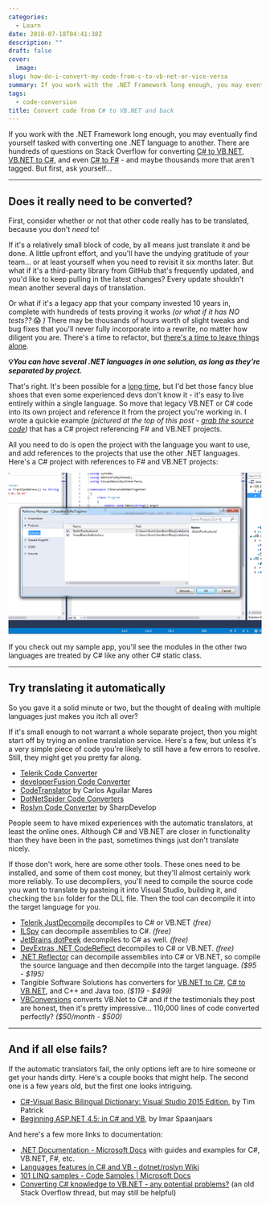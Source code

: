 ```yaml
---
categories:
  - Learn
date: 2018-07-18T04:41:38Z
description: ""
draft: false
cover:
  image:
slug: how-do-i-convert-my-code-from-c-to-vb-net-or-vice-versa
summary: If you work with the .NET Framework long enough, you may eventually find yourself tasked with converting one language to another, either by request or necessity. But conversion isn't always necessary - it's possible (and easy!) to have one solution with multiple languages.
tags:
  - code-conversion
title: Convert code from C# to VB.NET and back
---
```

If you work with the .NET Framework long enough, you may eventually find yourself tasked with converting one .NET language to another. There are hundreds of questions on Stack Overflow for converting [C# to VB.NET](https://stackoverflow.com/questions/tagged/c%23-to-vb.net), [VB.NET to C#](https://stackoverflow.com/questions/tagged/vb.net-to-c%23), and even [C# to F#](https://stackoverflow.com/questions/tagged/c%23-to-f%23) - and maybe thousands more that aren't tagged. But first, ask yourself...

---

## Does it really need to be converted?

First, consider whether or not that other code really has to be translated, because you don't _need_ to!

If it's a relatively small block of code, by all means just translate it and be done. A little upfront effort, and you'll have the undying gratitude of your team... or at least yourself when you need to revisit it six months later. But what if it's a third-party library from GitHub that's frequently updated, and you'd like to keep pulling in the latest changes? Every update shouldn't mean another several days of translation.

Or what if it's a legacy app that your company invested 10 years in, complete with hundreds of tests proving it works _(or what if it has NO tests??_ 😱 _)_ There may be thousands of hours worth of slight tweaks and bug fixes that you'll never fully incorporate into a rewrite, no matter how diligent you are. There's a time to refactor, but [there's a time to leave things alone](https://www.joelonsoftware.com/2000/04/06/things-you-should-never-do-part-i/).

**💡**_**You can have several .NET languages in one solution, as long as they're separated by project.**_

That's right. It's been possible for a [long time](https://stackoverflow.com/questions/862723/use-vb-net-and-c-sharp-in-the-same-application), but I'd bet those fancy blue shoes that even some experienced devs don't know it - it's easy to live entirely within a single language. So move that legacy VB.NET or C# code into its own project and reference it from the project you're working in. I wrote a quickie example _(pictured at the top of this post -_ [_grab the source code_](https://github.com/grantwinney/BlogCodeSamples/tree/master/Languages/CSharp/CSharpAndVbNetTogether)_)_ that has a C# project referencing F# and VB.NET projects.

All you need to do is open the project with the language you want to use, and add references to the projects that use the other .NET languages. Here's a C# project with references to F# and VB.NET projects:

![netlanguagereferences](netlanguagereferences.png)

If you check out my sample app, you'll see the modules in the other two languages are treated by C# like any other C# static class.

---

## Try translating it automatically

So you gave it a solid minute or two, but the thought of dealing with multiple languages just makes you itch all over?

If it's small enough to not warrant a whole separate project, then you might start off by trying an online translation service. Here's a few, but unless it's a very simple piece of code you're likely to still have a few errors to resolve. Still, they might get you pretty far along.

- [Telerik Code Converter](http://converter.telerik.com/)
- [developerFusion Code Converter](https://www.developerfusion.com/tools/)
- [CodeTranslator](https://www.carlosag.net/tools/codetranslator/) by Carlos Aguilar Mares
- [DotNetSpider Code Converters](http://www.dotnetspider.com/convert/)
- [Roslyn Code Converter](https://codeconverter.icsharpcode.net/) by SharpDevelop

People seem to have mixed experiences with the automatic translators, at least the online ones. Although C# and VB.NET are closer in functionality than they have been in the past, sometimes things just don't translate nicely.

If those don't work, here are some other tools. These ones need to be installed, and some of them cost money, but they'll almost certainly work more reliably. To use decompilers, you'll need to compile the source code you want to translate by pasteing it into Visual Studio, building it, and checking the `bin` folder for the DLL file. Then the tool can decompile it into the target language for you.

- [Telerik JustDecompile](https://www.telerik.com/products/decompiler.aspx) decompiles to C# or VB.NET _(free)_
- [ILSpy](https://github.com/icsharpcode/ILSpy/releases) can decompile assemblies to C#. _(free)_
- [JetBrains dotPeek](http://www.jetbrains.com/decompiler/) decompiles to C# as well. _(free)_
- [DevExtras .NET CodeReflect](http://www.devextras.com/decompiler/) decompiles to C# or VB.NET. _(free)_
- [.NET Reflector](https://www.red-gate.com/products/dotnet-development/reflector/) can decompile assemblies into C# or VB.NET, so compile the source language and then decompile into the target language. _($95 - $195)_
- Tangible Software Solutions has converters for [VB.NET to C#](https://www.tangiblesoftwaresolutions.com/product_details/vb-to-csharp-converter.html), [C# to VB.NET](https://www.tangiblesoftwaresolutions.com/product_details/csharp-to-vb-converter.html), and C++ and Java too. _($119 - $499)_
- [VBConversions](http://www.vbconversions.com/) converts VB.Net to C# and if the testimonials they post are honest, then it's pretty impressive... 110,000 lines of code converted perfectly? _($50/month - $500)_

---

## And if all else fails?

If the automatic translators fail, the only options left are to hire someone or get your hands dirty. Here's a couple books that might help. The second one is a few years old, but the first one looks intriguing.

- [C#-Visual Basic Bilingual Dictionary: Visual Studio 2015 Edition](https://www.amazon.com/gp/product/0692433694/ref=as_li_qf_asin_il_tl?ie=UTF8&tag=gwin04-20&creative=9325&linkCode=as2&creativeASIN=0692433694&linkId=da35c09eb1e79b589bc9cb04ecbe5179), by Tim Patrick
- [Beginning ASP.NET 4.5: in C# and VB](https://www.amazon.com/Beginning-ASP-NET-4-5-C-VB/dp/1118311809), by Imar Spaanjaars

And here's a few more links to documentation:

- [.NET Documentation - Microsoft Docs](https://docs.microsoft.com/en-us/dotnet/index) with guides and examples for C#, VB.NET, F#, etc.
- [Languages features in C# and VB - dotnet/roslyn Wiki](https://github.com/dotnet/roslyn/wiki/Languages-features-in-C%23-6-and-VB-14)
- [101 LINQ samples - Code Samples | Microsoft Docs](https://github.com/dotnet/try-samples/tree/main/101-linq-samples/)
- [Converting C# knowledge to VB.NET - any potential problems?](https://stackoverflow.com/questions/1337253/converting-c-sharp-knowledge-to-vb-net-any-potential-problems) (an old Stack Overflow thread, but may still be helpful)
